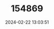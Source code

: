 ---
title: "154869"
category: "Myctophum spinosum"
draft: false
date: 2024-02-22 13:03:51
languages:
  English: ["Spinose Lanternfish", "Spiny Lanternfish"]
---
